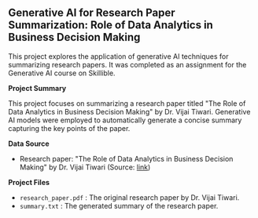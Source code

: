 ## Generative AI for Research Paper Summarization: Role of Data Analytics in Business Decision Making

This project explores the application of generative AI techniques for summarizing research papers. It was completed as an assignment for the Generative AI course on Skillible.

**Project Summary**

This project focuses on summarizing a research paper titled "The Role of Data Analytics in Business Decision Making" by Dr. Vijai Tiwari. Generative AI models were employed to automatically generate a concise summary capturing the key points of the paper.

**Data Source**

* Research paper: "The Role of Data Analytics in Business Decision Making" by Dr. Vijai Tiwari (Source: [link](https://www.researchgate.net/publication/383588986_Role_of_Data_Analytics_in_Business_Decision_Making))


**Project Files**

* `research_paper.pdf` : The original research paper by Dr. Vijai Tiwari.
* `summary.txt` : The generated summary of the research paper.

